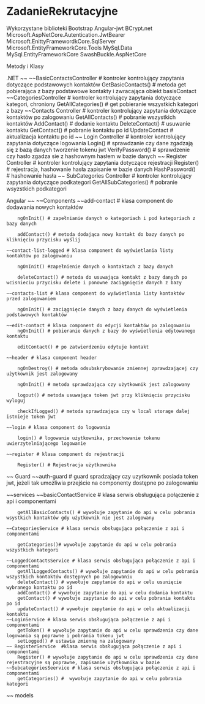 # ZadanieRekrutacyjne
Wykorzystane biblioteki
Bootstrap
Angular-jwt
BCrypt.net
Microsoft.AspNetCore.Autentication.JwtBearer
Microsoft.EnittyFramewordkCore.SqlServer
Microsoft.EntityFrameworkCore.Tools
MySql.Data
MySql.EntityFrameworkCore
SwashBuckle.AspNetCore




Metody i Klasy

.NET ~~
~~BasicContactsController # kontroler kontrolujący zapytania dotyczące podstawowych kontaktów
	GetBasicContacts() # metoda get pobierająca z bazy podstawowe kontakty i zwracająca obiekt basisContact
~~CategoriesController #  kontroler kontrolujący zapytania dotyczące kategori, chroniony
	GetAllCategories() # get pobieranie wszystkich kategori z bazy 
~~Contacts Controller # kontroler kontrolujący zapytania dotyczące  kontaktów po zalogowaniu
	GetAllContacts() # pobranie wszystkich kontaktów
	AddContact() # dodanie kontaktu
	DeleteContact() # usuwanie kontaktu
	GetContact() # pobranie kontaktu po id
	UpdateContact # aktualizacja kontaktu po id
~~ Login Controller # kontroler kontrolujący zapytania dotyczące logowania
	Login() # sprawdzanie czy dane zgadzają się z bazą danych tworzenie tokenu jwt
	VerifyPassword() # sprawdzenie czy hasło zgadza sie z hashownym hasłem w bazie danych
~~ Register Controller # kontroler kontrolujący zapytania dotyczące rejestracji
	Register() # rejestracja, hashowanie hasła zapisanie w bazie danych
	HashPassword() # hashowanie hasła
~~ SubCategories Controller # kontroler kontrolujący zapytania dotyczące podkategori
	GetAllSubCategories() # pobranie wsyzstkich podkategori
	
	
	


Angular ~~
~~Components
	~~add-contact # klasa component do dodawania nowych kontaktów

		ngOnInit() # zapełnianie danych o kategoriach i pod kategoriach z bazy danych

		addContact() # metoda dodająca nowy kontakt do bazy danych po kliknięciu przycisku wyślij

	~~contact-list-logged # klasa component do wyświetlania listy kontaktów po zalogowaniu

		ngOnInit() #zapełnienie danych o kontaktach z bazy danych

		deleteContact() # metoda do usuwająca kontakt z bazy danych po wcisnieciu przycisku delete i ponowne zaciągnięcie danych z bazy

	~~contacts-list # klasa component do wyświetlania listy kontaktów przed zalogowaniem

		ngOnInit() # zaciągnięcie danych z bazy danych do wyświetlenia podstawowych kontaktów

	~~edit-contact # klasa component do edycji kontaktów po zalogowaniu
		ngOnInit() # pobieranie danych z bazy do wyświetlenia edytowanego kontaktu

		editContact() # po zatwierdzeniu edytuje kontakt

	~~header # klasa component header 

		ngOnDestroy() # metoda odsubskrybowanie zmiennej zprawdzającej czy użytkownik jest zalogowany

		ngOnInit() # metoda sprawdzająca czy użytkownik jest zalogowany

		logout() # metoda usuwająca token jwt przy kliknięciu przycisku wyloguj

		checkIfLogged() # metoda sprawdzająca czy w local storage dalej istnieje token jwt

	~~login # klasa component do logowania
		
		login() # logowanie użytkownika, przechowanie tokenu uwierzytelniającego logowanie

	~~register # klasa component do rejestracji
		
		Register() # Rejestracja użytkownika
~~ Guard
	~~auth-guard # guard spradzający czy uzytkownik posiada token jwt, jeżeli tak umożliwia przejście na componenty dostępne po zalogowaniu
		
~~services
	~~basicContactService # klasa serwis obsługująca połączenie z api i componentami
		
		getAllBasicContacts() # wywołuje zapytanie do api w celu pobrania wsystkich kontaktów gdy użytkownik nie jest zalogowany
	
	~~CategoriesService # klasa serwis obsługująca połączenie z api i componentami 

		getCategories()# wywołuje zapytanie do api w celu pobrania wszystkich kategori

	~~LoggedContactsService # klasa serwis obsługująca połączenie z api i componentami 
		getAllLoggedContacts() # wywołuje zapytanie do api w celu pobrania wszystkich kontaktów dostępnych po zalogowaniu
		deleteContact() # wywołuje zapytanie do api w celu usunięcie wybranego kontaktu po id
		addContact() # wywołuje zapytanie do api w celu dodania kontaktu 
		getContact() # wywołuje zapytanie do api w celu pobrania kontaktu po id
		updateContact() # wywołuje zapytanie do api w celu aktualizacji kontaktu
	~~LoginService # klasa serwis obsługująca połączenie z api i componentami 
		getToken() # wywołuje zapytanie do api w celu sprawdzenia czy dane logowania są poprawne i pobrania tokenu jwt
		setLogged() # ustawia zmienną na zalogowany
	~~ RegisterService  #klasa serwis obsługująca połączenie z api i componentami 
		Register() # wywołuje zapytanie do api w celu sprawdzenia czy dane rejestracyjne są poprawne, zapisanie użytkownika w bazie
	~~SubcategoriesSeervice # klasa serwis obsługująca połączenie z api i componentami 
		getCategories() #  wywołuje zapytanie do api w celu pobrania kategori

~~ models


	
		
		
